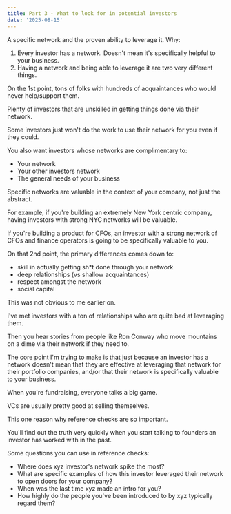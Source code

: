 ```yaml
---
title: Part 3 - What to look for in potential investors
date: '2025-08-15'
---
```


A specific network and the proven ability to leverage it. Why:

1. Every investor has a network. Doesn't mean it's specifically helpful to your business.
2. Having a network and being able to leverage it are two very different things.

On the 1st point, tons of folks with hundreds of acquaintances who would never help/support them.

Plenty of investors that are unskilled in getting things done via their network.

Some investors just won't do the work to use their network for you even if they could.

You also want investors whose networks are complimentary to:

- Your network
- Your other investors network
- The general needs of your business

Specific networks are valuable in the context of your company, not just the abstract.

For example, if you're building an extremely New York centric company, having investors with strong NYC networks will be valuable.

If you're building a product for CFOs, an investor with a strong network of CFOs and finance operators is going to be specifically valuable to you.

On that 2nd point, the primary differences comes down to:

- skill in actually getting sh\*t done through your network
- deep relationships (vs shallow acquaintances)
- respect amongst the network
- social capital

This was not obvious to me earlier on.

I've met investors with a ton of relationships who are quite bad at leveraging them.

Then you hear stories from people like Ron Conway who move mountains on a dime via their network if they need to.

The core point I'm trying to make is that just because an investor has a network doesn't mean that they are effective at leveraging that network for their portfolio companies, and/or that their network is specifically valuable to your business.

When you're fundraising, everyone talks a big game.

VCs are usually pretty good at selling themselves.

This one reason why reference checks are so important.

You'll find out the truth very quickly when you start talking to founders an investor has worked with in the past.

Some questions you can use in reference checks:

- Where does xyz investor's network spike the most?
- What are specific examples of how this investor leveraged their network to open doors for your company?
- When was the last time xyz made an intro for you?
- How highly do the people you've been introduced to by xyz typically regard them?

